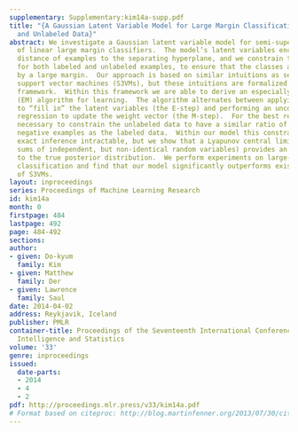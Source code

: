 ```yaml
---
supplementary: Supplementary:kim14a-supp.pdf
title: "{A Gaussian Latent Variable Model for Large Margin Classification of Labeled
  and Unlabeled Data}"
abstract: We investigate a Gaussian latent variable model for semi-supervised learning
  of linear large margin classifiers.  The model’s latent variables encode the signed
  distance of examples to the separating hyperplane, and we constrain these variables,
  for both labeled and unlabeled examples, to ensure that the classes are separated
  by a large margin.  Our approach is based on similar intuitions as semi-supervised
  support vector machines (S3VMs), but these intuitions are formalized in a probabilistic
  framework.  Within this framework we are able to derive an especially simple Expectation-Maximization
  (EM) algorithm for learning.  The algorithm alternates between applying Bayes rule
  to “fill in” the latent variables (the E-step) and performing an unconstrained least-squares
  regression to update the weight vector (the M-step).  For the best results it is
  necessary to constrain the unlabeled data to have a similar ratio of positive to
  negative examples as the labeled data.  Within our model this constraint renders
  exact inference intractable, but we show that a Lyapunov central limit theorem (for
  sums of independent, but non-identical random variables) provides an excellent approximation
  to the true posterior distribution.  We perform experiments on large-scale text
  classification and find that our model significantly outperforms existing implementations
  of S3VMs.
layout: inproceedings
series: Proceedings of Machine Learning Research
id: kim14a
month: 0
firstpage: 484
lastpage: 492
page: 484-492
sections: 
author:
- given: Do-kyum
  family: Kim
- given: Matthew
  family: Der
- given: Lawrence
  family: Saul
date: 2014-04-02
address: Reykjavik, Iceland
publisher: PMLR
container-title: Proceedings of the Seventeenth International Conference on Artificial
  Intelligence and Statistics
volume: '33'
genre: inproceedings
issued:
  date-parts:
  - 2014
  - 4
  - 2
pdf: http://proceedings.mlr.press/v33/kim14a.pdf
# Format based on citeproc: http://blog.martinfenner.org/2013/07/30/citeproc-yaml-for-bibliographies/
---
```

